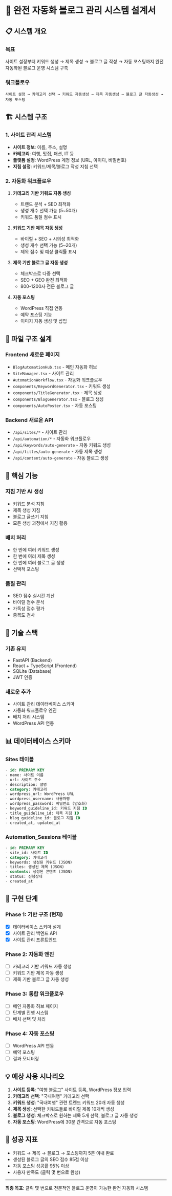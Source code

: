 # 🚀 완전 자동화 블로그 관리 시스템 설계서

## 📋 시스템 개요

### 목표
사이트 설정부터 키워드 생성 → 제목 생성 → 블로그 글 작성 → 자동 포스팅까지 완전 자동화된 블로그 운영 시스템 구축

### 워크플로우
```
사이트 설정 → 카테고리 선택 → 키워드 자동생성 → 제목 자동생성 → 블로그 글 자동생성 → 자동 포스팅
```

## 🏗️ 시스템 구조

### 1. 사이트 관리 시스템
- **사이트 정보**: 이름, 주소, 설명
- **카테고리**: 여행, 맛집, 패션, IT 등 
- **플랫폼 설정**: WordPress 계정 정보 (URL, 아이디, 비밀번호)
- **지침 설정**: 키워드/제목/블로그 작성 지침 선택

### 2. 자동화 워크플로우
1. **카테고리 기반 키워드 자동 생성**
   - 트렌드 분석 + SEO 최적화
   - 생성 개수 선택 가능 (5~50개)
   - 키워드 품질 점수 표시

2. **키워드 기반 제목 자동 생성**
   - 바이럴 + SEO + 시의성 최적화
   - 생성 개수 선택 가능 (5~20개)
   - 제목 점수 및 예상 클릭률 표시

3. **제목 기반 블로그 글 자동 생성**
   - 체크박스로 다중 선택
   - SEO + GEO 완전 최적화
   - 800-1200자 전문 블로그 글

4. **자동 포스팅**
   - WordPress 직접 연동
   - 예약 포스팅 기능
   - 이미지 자동 생성 및 삽입

## 📁 파일 구조 설계

### Frontend 새로운 페이지
- `BlogAutomationHub.tsx` - 메인 자동화 허브
- `SiteManager.tsx` - 사이트 관리
- `AutomationWorkflow.tsx` - 자동화 워크플로우
- `components/KeywordGenerator.tsx` - 키워드 생성
- `components/TitleGenerator.tsx` - 제목 생성  
- `components/BlogGenerator.tsx` - 블로그 생성
- `components/AutoPoster.tsx` - 자동 포스팅

### Backend 새로운 API
- `/api/sites/*` - 사이트 관리
- `/api/automation/*` - 자동화 워크플로우
- `/api/keywords/auto-generate` - 자동 키워드 생성
- `/api/titles/auto-generate` - 자동 제목 생성
- `/api/content/auto-generate` - 자동 블로그 생성

## 🎯 핵심 기능

### 지침 기반 AI 생성
- 키워드 분석 지침
- 제목 생성 지침  
- 블로그 글쓰기 지침
- 모든 생성 과정에서 지침 활용

### 배치 처리
- 한 번에 여러 키워드 생성
- 한 번에 여러 제목 생성
- 한 번에 여러 블로그 글 생성
- 선택적 포스팅

### 품질 관리
- SEO 점수 실시간 계산
- 바이럴 점수 분석
- 가독성 점수 평가
- 중복도 검사

## 🔧 기술 스택

### 기존 유지
- FastAPI (Backend)
- React + TypeScript (Frontend)
- SQLite (Database)
- JWT 인증

### 새로운 추가
- 사이트 관리 데이터베이스 스키마
- 자동화 워크플로우 엔진
- 배치 처리 시스템
- WordPress API 연동

## 📊 데이터베이스 스키마

### Sites 테이블
```sql
- id: PRIMARY KEY
- name: 사이트 이름
- url: 사이트 주소
- description: 설명
- category: 카테고리
- wordpress_url: WordPress URL
- wordpress_username: 사용자명
- wordpress_password: 비밀번호 (암호화)
- keyword_guideline_id: 키워드 지침 ID
- title_guideline_id: 제목 지침 ID
- blog_guideline_id: 블로그 지침 ID
- created_at, updated_at
```

### Automation_Sessions 테이블
```sql
- id: PRIMARY KEY
- site_id: 사이트 ID
- category: 카테고리
- keywords: 생성된 키워드 (JSON)
- titles: 생성된 제목 (JSON)
- contents: 생성된 콘텐츠 (JSON)
- status: 진행상태
- created_at
```

## 🚀 구현 단계

### Phase 1: 기반 구조 (현재)
- [x] 데이터베이스 스키마 설계
- [x] 사이트 관리 백엔드 API
- [x] 사이트 관리 프론트엔드

### Phase 2: 자동화 엔진
- [ ] 카테고리 기반 키워드 자동 생성
- [ ] 키워드 기반 제목 자동 생성
- [ ] 제목 기반 블로그 글 자동 생성

### Phase 3: 통합 워크플로우
- [ ] 메인 자동화 허브 페이지
- [ ] 단계별 진행 시스템
- [ ] 배치 선택 및 처리

### Phase 4: 자동 포스팅
- [ ] WordPress API 연동
- [ ] 예약 포스팅
- [ ] 결과 모니터링

## 💡 예상 사용 시나리오

1. **사이트 등록**: "여행 블로그" 사이트 등록, WordPress 정보 입력
2. **카테고리 선택**: "국내여행" 카테고리 선택
3. **키워드 생성**: "국내여행" 관련 트렌드 키워드 20개 자동 생성
4. **제목 생성**: 선택한 키워드들로 바이럴 제목 10개씩 생성
5. **블로그 생성**: 체크박스로 원하는 제목 5개 선택, 블로그 글 자동 생성
6. **자동 포스팅**: WordPress에 30분 간격으로 자동 포스팅

## 🎯 성공 지표

- 키워드 → 제목 → 블로그 → 포스팅까지 5분 이내 완료
- 생성된 블로그 글의 SEO 점수 85점 이상
- 자동 포스팅 성공률 95% 이상
- 사용자 만족도 (클릭 몇 번으로 완성)

---

**최종 목표**: 클릭 몇 번으로 전문적인 블로그 운영이 가능한 완전 자동화 시스템